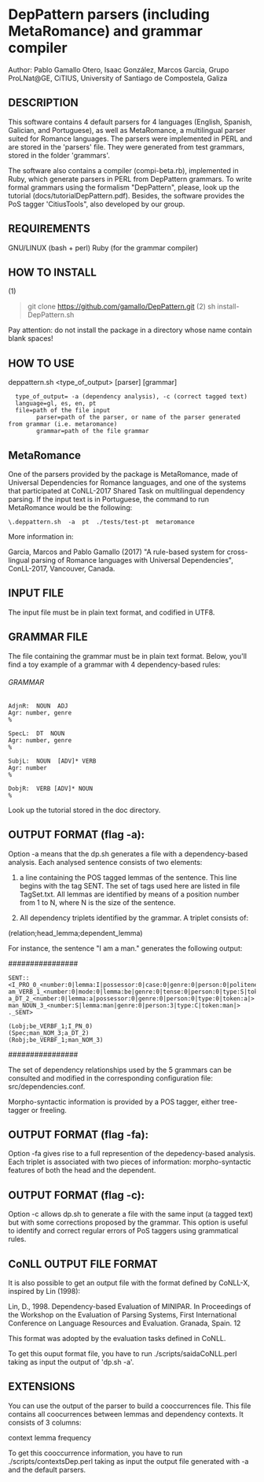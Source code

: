 # DepPattern parsers (including MetaRomance) and grammar compiler

Author: 
Pablo Gamallo Otero, Isaac González, Marcos Garcia, 
Grupo ProLNat@GE, CiTIUS, 
University of Santiago de Compostela, 
Galiza


## DESCRIPTION
This software contains 4 default parsers for 4 languages (English, Spanish, Galician, and Portuguese), as well as MetaRomance, a multilingual parser suited for Romance languages. The parsers were implemented in PERL and are stored in the 'parsers' file. They were generated from test grammars, stored in the folder 'grammars'. 

The software also contains a compiler (compi-beta.rb), implemented in Ruby, which generate parsers in PERL from DepPattern grammars. To write formal grammars using the formalism "DepPattern", please, look up the tutorial (docs/tutorialDepPattern.pdf).
Besides, the software provides the PoS tagger 'CitiusTools", also developed by our group.


## REQUIREMENTS
GNU/LINUX (bash + perl)
Ruby (for the grammar compiler) 


## HOW TO INSTALL

(1)
> git clone https://github.com/gamallo/DepPattern.git
(2)
> sh install-DepPattern.sh

Pay attention: do not install the package in a directory whose name contain blank spaces!

## HOW TO USE

deppattern.sh  <type_of_output> <lang> <file> [parser] [grammar]

      type_of_output= -a (dependency analysis), -c (correct tagged text)
      language=gl, es, en, pt
      file=path of the file input
            parser=path of the parser, or name of the parser generated from grammar (i.e. metaromance)
            grammar=path of the file grammar



## MetaRomance
One of the parsers provided by the package is MetaRomance, made of Universal Dependencies for Romance languages, and one of the systems that participated at CoNLL-2017 Shared Task on multilingual dependency parsing. If the input text is in Portuguese, the command to run MetaRomance would be the following:

    \.deppattern.sh  -a  pt  ./tests/test-pt  metaromance

More information in:

Garcia, Marcos and Pablo Gamallo (2017) "A rule-based system for cross-lingual parsing of Romance languages with Universal Dependencies", ConLL-2017, Vancouver, Canada.


## INPUT FILE
The input file must be in plain text format, and codified in UTF8.


## GRAMMAR FILE
The file containing the grammar must be in plain text format. 
Below, you'll find a toy example of a grammar with 4 dependency-based rules:


###### GRAMMAR #########
```
AdjnR:  NOUN  ADJ
Agr: number, genre
%

SpecL:  DT  NOUN 
Agr: number, genre
%

SubjL:  NOUN  [ADV]* VERB
Agr: number
%

DobjR:  VERB [ADV]* NOUN
%
```


Look up the tutorial stored in the doc directory.


## OUTPUT FORMAT (flag -a):
Option -a means that the dp.sh generates a file with a dependency-based analysis. Each analysed sentence consists of two elements:

1. a line containing the POS tagged lemmas of the sentence. This line begins with the tag SENT. The set of tags used here are listed in file TagSet.txt. All lemmas are identified by means of a position number from 1 to N, where N is the size of the sentence.

2. All dependency triplets identified by the grammar. A triplet consists of:

(relation;head_lemma;dependent_lemma)

For instance, the sentence "I am a man." generates the following output:

################
```
SENT::<I_PRO_0_<number:0|lemma:I|possessor:0|case:0|genre:0|person:0|politeness:0|type:P|token:I|> am_VERB_1_<number:0|mode:0|lemma:be|genre:0|tense:0|person:0|type:S|token:am|> a_DT_2_<number:0|lemma:a|possessor:0|genre:0|person:0|type:0|token:a|> man_NOUN_3_<number:S|lemma:man|genre:0|person:3|type:C|token:man|> ._SENT>

(Lobj;be_VERBF_1;I_PN_0)
(Spec;man_NOM_3;a_DT_2)
(Robj;be_VERBF_1;man_NOM_3)
```
################

The set of dependency relationships used by the 5 grammars can be consulted and modified in the corresponding configuration file: src/dependencies.conf.

Morpho-syntactic information is provided by a POS tagger, either tree-tagger or freeling. 

## OUTPUT FORMAT (flag -fa):
Option -fa gives rise to a full represention of the depedency-based analysis. Each triplet is associated with two pieces of information: morpho-syntactic features of both the head and the dependent. 


## OUTPUT FORMAT (flag -c):
Option -c allows dp.sh to generate a file with the same input (a tagged text) but with some corrections proposed by the grammar. This option is useful to identify and correct regular errors of PoS taggers using grammatical rules. 


## CoNLL OUTPUT FILE FORMAT
It is also possible to get an output file with the format defined by CoNLL-X, inspired by Lin (1998):

Lin, D., 1998. Dependency-based Evaluation of MINIPAR. In Proceedings of the Workshop on the Evaluation of Parsing Systems, First International Conference on Language Resources and Evaluation. Granada, Spain. 12

This format was adopted by the evaluation tasks defined in CoNLL.

To get this ouput format file, you have to run ./scripts/saidaCoNLL.perl taking as input the output of 'dp.sh -a'. 



## EXTENSIONS
You can use the output of the parser to build a cooccurrences file. This file contains all coocurrences between lemmas and dependency contexts. It consists of 3 columns:

context	lemma frequency

To get this cooccurrence information, you have to run ./scripts/contextsDep.perl taking as input the output file generated with -a and the default parsers. 

	
